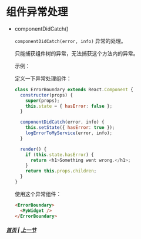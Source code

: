 # 组件异常处理

  * componentDidCatch()

    `componentDidCatch(error, info)` 异常的处理。

    只能捕获组件树的异常，无法捕获这个方法内的异常。

    示例：

    定义一下异常处理组件：
    ```js
    class ErrorBoundary extends React.Component {
      constructor(props) {
        super(props);
        this.state = { hasError: false };
      }

      componentDidCatch(error, info) {
        this.setState({ hasError: true });
        logErrorToMyService(error, info);
      }

      render() {
        if (this.state.hasError) {
          return <h1>Something went wrong.</h1>;
        }
        return this.props.children;
      }
    }
    ```

    使用这个异常组件：

    ```html
    <ErrorBoundary>
      <MyWidget />
    </ErrorBoundary>
    ```

##### [首页](../../README.md) | [上一节](./03.md)
